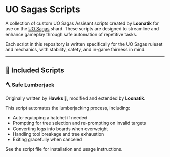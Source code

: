 # UO Sagas Scripts

A collection of custom UO Sagas Assisant scripts created by **Loonatik** for use on the [UO Sagas](https://www.uosagas.com) shard. These scripts are designed to streamline and enhance gameplay through safe automation of repetitive tasks.

Each script in this repository is written specifically for the UO Sagas ruleset and mechanics, with stability, safety, and in-game fairness in mind.

---

## 📜 Included Scripts

### 🪓 Safe Lumberjack
Originally written by **Hawks 🏹**, modified and extended by **Loonatik**.

This script automates the lumberjacking process, including:
- Auto-equipping a hatchet if needed
- Prompting for tree selection and re-prompting on invalid targets
- Converting logs into boards when overweight
- Handling tool breakage and tree exhaustion
- Exiting gracefully when canceled

See the script file for installation and usage instructions.
